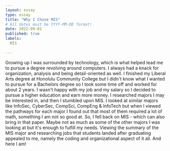 ```yaml
---
layout: essay
type: essay
title: "Why I Chose MIS"
# All dates must be YYYY-MM-DD format!
date: 2022-09-01
published: true
labels:
  MIS
  
---
```

Growing up I was surrounded by technology, which is what helped lead me to pursue a degree revolving around computers. I always had a knack for organization, analysis and being detail-oriented as well. I finished my Liberal Arts degree at Honolulu Community College but I didn't know what I wanted to pursue for a Bachelors degree so I took some time off and worked for about 2 years. I wasn't happy with my job and my salary so I decided to pursue a higher education and earn more money. I researched majors I may be interested in, and then I stumbled upon MIS. I looked at similar majors like InfoSec, CyberSec, CompSci, CompEng & InfoTech but when I viewed the pathways for each major I found out that most of them required a lot of math, something I am not so good at. So, I fell back on MIS - which can also bring in that paper. Maybe not as much as some of the other majors I was looking at but it's enough to fulfill my needs. Viewing the summary of the MIS major and researching jobs that students landed after graduating appealed to me, namely the coding and organizational aspect of it all. And here I am!
